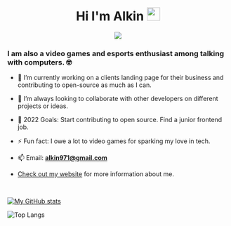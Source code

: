 <h1 align="center">Hi I'm Alkin <img src="https://raw.githubusercontent.com/aemmadi/aemmadi/master/wave.gif" width="30px"></h1>

<p align="center">
  <img src="https://readme-typing-svg.herokuapp.com?color=E22FE4&width=380&height=45&lines=Front+End+Web+Developer;Open-Source+Enthusiast;Nice+To+Meet+You&center=true">
</p>

<h3  align="left">I am also a video games and esports enthusiast among talking with computers. 🤓</h3>

- 🌱 I’m currently working on a clients landing page for their business and contributing to open-source as much as I can.

- 👯 I’m always looking to collaborate with other developers on different projects or ideas.

- 🥅 2022 Goals: Start contributing to open source. Find a junior frontend job.

- ⚡ Fun fact: I owe a lot to video games for sparking my love in tech.

- 📫 Email: **alkin971@gmail.com**

- [Check out my website](https://www.alkinmaystorov.com) for more information about me.

<br />

[![My GitHub stats](https://github-readme-stats.vercel.app/api?username=sirdev97&hide=stars,issues&count_private=true&show_icons=true&layout=compact&theme=radical)](https://github.com/anuraghazra/github-readme-stats)

![Top Langs](https://github-readme-stats.vercel.app/api/top-langs/?username=sirdev97&show_icons=true&&layout=compact&theme=radical)
